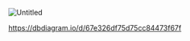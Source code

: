 ![Untitled](https://github.com/user-attachments/assets/5f444ada-5779-423e-9088-6f46e7c198e4)

https://dbdiagram.io/d/67e326df75d75cc84473f67f
